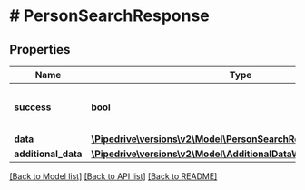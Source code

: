# # PersonSearchResponse

## Properties

Name | Type | Description | Notes
------------ | ------------- | ------------- | -------------
**success** | **bool** | If the response is successful or not | [optional]
**data** | [**\Pipedrive\versions\v2\Model\PersonSearchResponseAllOfData**](PersonSearchResponseAllOfData.md) |  | [optional]
**additional_data** | [**\Pipedrive\versions\v2\Model\AdditionalDataWithCursorPagination**](.md) |  | [optional]

[[Back to Model list]](../../README.md#models) [[Back to API list]](../../README.md#endpoints) [[Back to README]](../../README.md)
